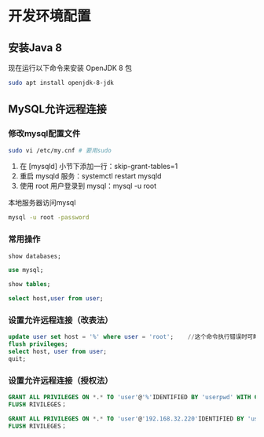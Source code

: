 # 开发环境配置

## 安装Java 8
现在运行以下命令来安装 OpenJDK 8 包
```sh
sudo apt install openjdk-8-jdk
```

## MySQL允许远程连接

### 修改mysql配置文件
```sh
sudo vi /etc/my.cnf # 要用sudo
```
1. 在 [mysqld] 小节下添加一行：skip-grant-tables=1
2. 重启 mysqld 服务：systemctl restart mysqld
3. 使用 root 用户登录到 mysql：mysql -u root

本地服务器访问mysql
```sh
mysql -u root -password
```
### 常用操作
```sql
show databases;

use mysql;

show tables;

select host,user from user;

```

### 设置允许远程连接（改表法）
```sql
update user set host = '%' where user = 'root';    //这个命令执行错误时可略过 
flush privileges;
select host, user from user;
quit;
```

### 设置允许远程连接（授权法）
```sql
GRANT ALL PRIVILEGES ON *.* TO 'user'@'%'IDENTIFIED BY 'userpwd' WITH GRANT OPTION;
FLUSH RIVILEGES；
```

```sql
GRANT ALL PRIVILEGES ON *.* TO 'user'@'192.168.32.220'IDENTIFIED BY 'userpwd' WITH GRANT OPTION;
FLUSH RIVILEGES；
```
